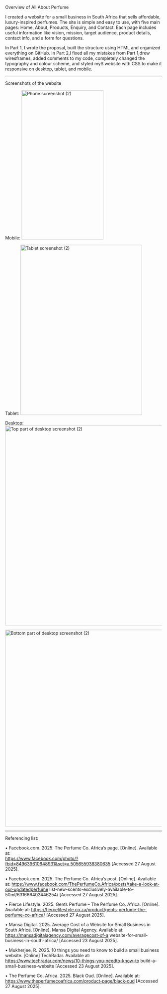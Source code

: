 Overview of All About Perfume

I created a website for a small business in South Africa that sells affordable, luxury-inspired perfumes. The site is simple and easy to use, with five main pages: Home, About, Products, Enquiry, and Contact. Each page includes useful information like vision, mission, target audience, product details, contact info, and a form for questions.

In Part 1, I wrote the proposal, built the structure using HTML and organized everything on GitHub. In Part 2,I fixed all my mistakes from Part 1,drew wiresframes, added comments to my code, completely changed the typography and colour scheme, and styled myS website with CSS to make it responsive on desktop, tablet, and mobile.

-------------------------------------------------------------------------------------------------------------------------------------------
Screenshots of the website

Mobile:
<img width="263" height="479" alt="Phone screenshot (2)" src="https://github.com/user-attachments/assets/a745abf5-6798-40f7-847c-36ee2c33c704" />

Tablet:
<img width="391" height="546" alt="Tablet screenshot (2)" src="https://github.com/user-attachments/assets/29a4723b-35b7-4912-8858-20784fa17c09" />

Desktop:
<img width="1363" height="641" alt="Top part of desktop screenshot (2)" src="https://github.com/user-attachments/assets/d1d11ca8-d734-424a-83ee-8aee56c95d6f" />

<img width="1362" height="631" alt="Bottom part of desktop screenshot (2)" src="https://github.com/user-attachments/assets/5b3778b0-05e1-47dd-b179-1f2b5d1229ff" />

------------------------------------------------------------------------------------------------------------------------------------------
Referencing list:

• Facebook.com. 2025. The Perfume Co. Africa’s page. [Online]. Available at:  
https://www.facebook.com/photo/?fbid=849639610648931&set=a.505655938380635 
[Accessed 27 August 2025].  

• Facebook.com. 2025. The Perfume Co. Africa’s post. [Online]. Available at: 
https://www.facebook.com/ThePerfumeCo.Africa/posts/take-a-look-at-our-updatedperfume
list-new-scents-exclusively-available-to-50ml/631666402446254/ [Accessed 27 August 2025].  

• Fierce Lifestyle. 2025. Gents Perfume – The Perfume Co. Africa. [Online]. Available at: 
https://fiercelifestyle.co.za/product/gents-perfume-the-perfume-co-africa/ [Accessed 27 
August 2025].   

• Mansa Digital. 2025. Average Cost of a Website for Small Business in South Africa. [Online]. 
Mansa Digital Agency. Available at: https://mansadigitalagency.com/averagecost-of-a
website-for-small-business-in-south-africa/ [Accessed 23 August 2025].  

• Mukherjee, R. 2025. 10 things you need to know to build a small business website. [Online] 
TechRadar. Available at: https://www.techradar.com/news/10-things-you-needto-know-to
build-a-small-business-website [Accessed 23 August 2025].  

• The Perfume Co. Africa. 2025. Black Oud. [Online]. Available at: 
https://www.theperfumecoafrica.com/product-page/black-oud [Accessed 27 August 2025].  
